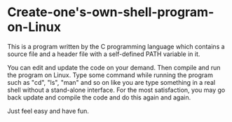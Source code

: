 # Create-one's-own-shell-program-on-Linux

This is a program written by the C programming language which contains a source file and a header file with a self-defined PATH variable in it.

You can edit and update the code on your demand. Then compile and run the program on Linux. Type some command while running the program such as "cd", "ls", "man" and so on like you are type something in a real shell without a stand-alone interface. For the most satisfaction, you may go back update and compile the code and do this again and again.

Just feel easy and have fun.
